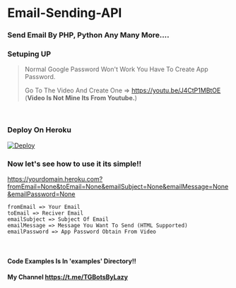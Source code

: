 # Email-Sending-API
### Send Email By PHP, Python Any Many More....

### Setuping UP
> Normal Google Password Won't Work You Have To Create App Password.
>
> Go To The Video And Create One => https://youtu.be/J4CtP1MBtOE (**Video Is Not Mine Its From Youtube.**)
<br>

### Deploy On Heroku
[![Deploy](https://www.herokucdn.com/deploy/button.svg)](https://heroku.com/deploy?template=https://github.com/AdityaEXP/Email-Sending-API/tree/master)
<br>

### Now let's see how to use it its simple!!
https://yourdomain.heroku.com?fromEmail=None&toEmail=None&emailSubject=None&emailMessage=None&emailPassword=None
<br>

```
fromEmail => Your Email
toEmail => Reciver Email
emailSubject => Subject Of Email 
emailMessage => Message You Want To Send (HTML Supported)
emailPassword => App Password Obtain From Video
```
<br>

#### Code Examples Is In 'examples' Directory!!
#### **My Channel https://t.me/TGBotsByLazy**
